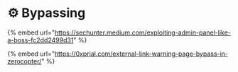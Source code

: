 # ⚙️ Bypassing

{% embed url="https://sechunter.medium.com/exploiting-admin-panel-like-a-boss-fc2dd2499d31" %}

{% embed url="https://0xprial.com/external-link-warning-page-bypass-in-zerocopter/" %}
